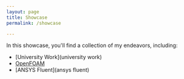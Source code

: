 ```yaml
---
layout: page
title: Showcase
permalink: /showcase

---
```


In this showcase, you'll find a collection of my endeavors, including:

- [University Work](university work)
- [OpenFOAM](openfoam)
- [ANSYS Fluent](ansys fluent)


